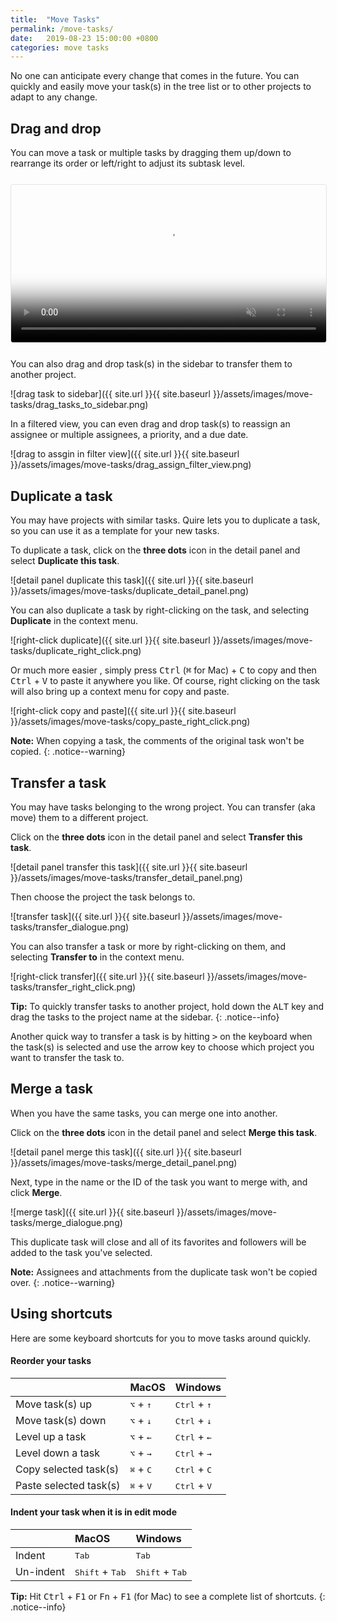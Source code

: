 ```yaml
---
title:  "Move Tasks"
permalink: /move-tasks/
date:   2019-08-23 15:00:00 +0800
categories: move tasks
---
```

No one can anticipate every change that comes in the future. 
You can quickly and easily move your task(s) in the tree list or to other projects to adapt to any change.


## Drag and drop

You can move a task or multiple tasks by dragging them up/down to rearrange its order or left/right to adjust its subtask level.

<video muted="" playsinline="" loop="" autoplay="" title="drag and drop tasks" poster="{{ site.url }}{{ site.baseurl }}/assets/images/move-tasks/drag_and_drop.png" style="max-height: 364px; margin: 0 auto; width: 100%; border: 1px solid rgba(0, 0, 0, 0.1); border-radius: 4px; margin: 0.8em 0;">
  <source src="{{ site.url }}{{ site.baseurl }}/assets/images/move-tasks/drag_and_drop.mp4" type="video/mp4">
</video>


You can also drag and drop task(s) in the sidebar to transfer them to another project.

![drag task to sidebar]({{ site.url }}{{ site.baseurl }}/assets/images/move-tasks/drag_tasks_to_sidebar.png)

In a filtered view, you can even drag and drop task(s) to reassign an assignee or multiple assignees, a priority, and a due date.

![drag to assgin in filter view]({{ site.url }}{{ site.baseurl }}/assets/images/move-tasks/drag_assign_filter_view.png)


## Duplicate a task

You may have projects with similar tasks. Quire lets you to duplicate a task, so you can use it as a template for your new tasks.

To duplicate a task, click on the **three dots** icon in the detail panel and select **Duplicate this task**.

![detail panel duplicate this task]({{ site.url }}{{ site.baseurl }}/assets/images/move-tasks/duplicate_detail_panel.png)

You can also duplicate a task by right-clicking on the task, and selecting **Duplicate** in the context menu.

![right-click duplicate]({{ site.url }}{{ site.baseurl }}/assets/images/move-tasks/duplicate_right_click.png)

Or much more easier , simply press <kbd>Ctrl</kbd> (<kbd>⌘</kbd> for Mac) + <kbd>C</kbd> to copy and then <kbd>Ctrl</kbd> + <kbd>V</kbd> to paste it anywhere you like. Of course, right clicking on the task will also bring up a context menu for copy and paste. 

![right-click copy and paste]({{ site.url }}{{ site.baseurl }}/assets/images/move-tasks/copy_paste_right_click.png)


**Note:** When copying a task, the comments of the original task won't be copied. 
{: .notice--warning}



## Transfer a task

You may have tasks belonging to the wrong project. You can transfer (aka move) them to a different project.

Click on the **three dots** icon in the detail panel and select **Transfer this task**.

![detail panel transfer this task]({{ site.url }}{{ site.baseurl }}/assets/images/move-tasks/transfer_detail_panel.png)

Then choose the project the task belongs to.

![transfer task]({{ site.url }}{{ site.baseurl }}/assets/images/move-tasks/transfer_dialogue.png)

You can also transfer a task or more by right-clicking on them, and selecting **Transfer to** in the context menu.

![right-click transfer]({{ site.url }}{{ site.baseurl }}/assets/images/move-tasks/transfer_right_click.png)

**Tip:** To quickly transfer tasks to another project, hold down the <kbd>ALT</kbd> key and drag the tasks to the project name at the sidebar. 
{: .notice--info}

Another quick way to transfer a task is by hitting <kbd>></kbd> on the keyboard when the task(s) is selected and use the arrow key to choose which project you want to transfer the task to. 


## Merge a task

When you have the same tasks, you can merge one into another.

Click on the **three dots** icon in the detail panel and select **Merge this task**.

![detail panel merge this task]({{ site.url }}{{ site.baseurl }}/assets/images/move-tasks/merge_detail_panel.png)

Next, type in the name or the ID of the task you want to merge with, and click **Merge**.

![merge task]({{ site.url }}{{ site.baseurl }}/assets/images/move-tasks/merge_dialogue.png)

This duplicate task will close and all of its favorites and followers will be added to the task you've selected.

**Note:** Assignees and attachments from the duplicate task won't be copied over.
{: .notice--warning}



## Using shortcuts

Here are some keyboard shortcuts for you to move tasks around quickly. 

#### Reorder your tasks

|    | MacOS   | Windows |
| :------ |:-----| :-----|
| Move task(s) up | <kbd>⌥</kbd> + <kbd>↑</kbd> | <kbd>Ctrl</kbd> + <kbd>↑</kbd> |
| Move task(s) down | <kbd>⌥</kbd> + <kbd>↓</kbd> | <kbd>Ctrl</kbd> + <kbd>↓</kbd> |
| Level up a task | <kbd>⌥</kbd> + <kbd>←</kbd> | <kbd>Ctrl</kbd> + <kbd>←</kbd> |
| Level down a task |<kbd>⌥</kbd> + <kbd>→</kbd> | <kbd>Ctrl</kbd> + <kbd>→</kbd> |
| Copy selected task(s) | <kbd>⌘</kbd> + <kbd>C</kbd> | <kbd>Ctrl</kbd> + <kbd>C</kbd> |
| Paste selected task(s) | <kbd>⌘</kbd> + <kbd>V</kbd> | <kbd>Ctrl</kbd> + <kbd>V</kbd> |


#### Indent your task when it is in edit mode

||MacOS|Windows|
|:------ |:-----| :-----|
| Indent | <kbd>Tab</kbd> | <kbd>Tab</kbd>|
| Un-indent | <kbd>Shift</kbd> + <kbd>Tab</kbd> | <kbd>Shift</kbd> + <kbd>Tab</kbd> |

**Tip:** Hit <kbd>Ctrl</kbd> + <kbd>F1</kbd> or <kbd>Fn</kbd> + <kbd>F1</kbd> (for Mac) to see a complete list of shortcuts.
{: .notice--info}


